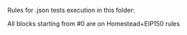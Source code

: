 Rules for .json tests execution in this folder: 

All blocks starting from #0 are on Homestead+EIP150 rules
